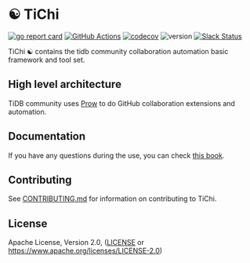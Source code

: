 # ☯️ TiChi

[![go report card](https://goreportcard.com/badge/github.com/ti-community-infra/tichi "go report card")](https://goreportcard.com/report/github.com/ti-community-infra/tichi)
[![GitHub Actions](https://github.com/ti-community-infra/tichi/workflows/Test/badge.svg?branch=master)](https://github.com/features/actions)
[![codecov](https://codecov.io/gh/ti-community-infra/tichi/branch/master/graph/badge.svg)](https://codecov.io/gh/ti-community-infra/tichi)
![version](https://img.shields.io/github/release/ti-community-infra/tichi/all.svg)
[![Slack Status](https://img.shields.io/badge/slack-join_chat-white.svg?logo=slack&style=social)](https://slack.tidb.io/invite?team=tidb-community&channel=sig-community-infra)

TiChi ☯️ contains the tidb community collaboration automation basic framework and tool set.

## High level architecture

TiDB community uses [Prow](https://github.com/kubernetes/test-infra/tree/master/prow)
to do GitHub collaboration extensions and automation.

## Documentation

If you have any questions during the use, you can check [this book](https://book.prow.tidb.io/).

## Contributing

See [CONTRIBUTING.md](CONTRIBUTING.md) for information on contributing to TiChi.

## License

Apache License, Version 2.0, ([LICENSE](LICENSE) or https://www.apache.org/licenses/LICENSE-2.0)
